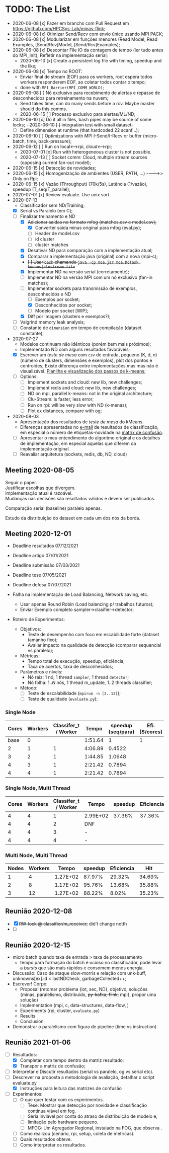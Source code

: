 # TODO: __The List__

- 2020-06-08 [x] Fazer em branchs com Pull Request em https://github.com/HPCSys-Lab/minas-flink;
- 2020-06-08 [x] Otimizar Send/Recv com envio único usando MPI PACK;
- 2020-06-08 [x] Modularizar em funções menores (Read Model, Read Examples, [Send/Rcv]Model, [Send/Rcv]Examples);
- 2020-06-08 [x] Descontar File IO da contagem de tempo (ler tudo antes do MPI_Init); Refletir na implementação serial;
  - 2020-06-10 [x] Create a persistent log file with timing, speedup and the like;
- 2020-06-08 [x] Tempo no ROOT:
  - Enviar final de stream (EOF) para os workers, root espera todos workers responderem EOF, ao coletar todos contar o tempo;
  - done with ``` MPI_Barrier(MPI_COMM_WORLD); ```
- 2020-06-08 [ ] Nó exclusivo para recebimento de alertas e repasse de desconhecidos para retreinamento na nuvem;
  - Send takes time, can do many sends before a rcv. Maybe master should do this comms.
  - 2020-06-15 [ ] Processo exclusivo para alertas/ML/ND;
- 2020-06-10 [x] Do it all in files, bash pipes may be source of some locks;
~~- 2020-06-10 [ ] Integration test with small dataset:~~
  - [ ] Define dimension at runtime (that hardcoded 22 scanf...);
- 2020-06-10 [ ] Optimizations with MPI I-Send/I-Recv or buffer (micro-batch, time, back-pressure);
- 2020-06-12 [ ] Run on local<-->rpi, cloud<-->rpi;
  - 2020-07-01 [x] Run with heterogeneous cluster is not possible.
  - 2020-07-13 [ ] Socket comm: Cloud, multiple stream sources (opposing current fan-out model);
- 2020-06-15 [x] Detecção de novidades;
- 2020-06-15 [x] Homogenização de ambientes (USER, PATH, ...) ---->> Only on Rpi;
- 2020-06-15 [x] Vazão (Throughput) (70k/5s), Latência (1/vazão), speedup (T_seq/T_parallel);
- 2020-07-01 [x] Review evaluate. Use unix sort.
- 2020-07-13
  - Classificador sem ND/Training;
  - [x] Serial vs Paralelo (em C);
  - [ ] Finalizar treinamento e ND
    - [x] ~~Adicionar saídas no formato mfog (matches.csv e model.csv);~~
      - [x] Converter saída minas original para mfog (eval.py);
      - [ ] Header de model.csv
      - [ ] id cluster
      - [ ] cluster matches
    - [x] Desativar ND para comparação com a implementação atual;
    - [x] Comparar a implementação java (original) com a nova (mpi-c);
    - ~~[ ] Usar `bash` chamando `java -cp moa.jar moa.DoTask kmeans|clustream file`~~
    - [x] Implementar ND na versão serial (corretamente);
    - [ ] Implementar ND na versão MPI com um nó exclusivo (fan-in matches);
    - [ ] Implementar sockets para transmissão de exemplos, desconhecidos e ND
      - [ ] Exemplos por socket;
      - [x] Desconhecidos por socket;
      - [ ] Modelo por socket [WIP];
    - [x] Diff por imagem (clusters e exemplos?);
  - [ ] Valgrind memory leak analysis;
  - [ ] Constante de `dimension` em tempo de compilação (dataset constante);
- 2020-07-27
  - Modelos continuam não idênticos (porém bem mais próximos);
  - Implementado ND com alguns resultados favoráveis;
  - [x] Escrever um *teste de mesa* com `csv` de entrada,
        pequeno (K, d, n) (número de clusters, dimensões e exemplos),
        plot dos pontos e centroides; Existe diferença entre implementações mas
        mas não é visualizável. [Planilha e visualização dos passos de k-means](<https://docs.google.com/spreadsheets/d/1KGdMJmJBH0Xhb82ik6Do6Bz64d7jqrXn8H5ZVgTJPWc/edit#gid=0&range=G114:H123>);
  - [ ] Options:
    - [ ] Implement sockets and cloud: new lib, new challenges;
    - [ ] Implement redis and cloud: new lib, new challenges;
    - [ ] ND on mpi, parallel k-means: not in the original architecture;
    - [ ] Clu-Stream: is faster, less error;
    - [ ] Run on rpi: will be very slow with ND (k-menas);
    - [ ] Plot ex distances, compare with og;
- 2020-08-03
  - Apresentação dos resultados de *teste de mesa* do kMeans.
  - Diferenças apresentadas no [e-mail](./notes.md#resumo-semana-30-de-2020) de resultados de classificação,
  em especial o número de etiquetas-novidade na [matrix de confusão](./notes.md#confusion-matrix).
  - [ ] Apresentar o meu entendimento do algoritmo original e os detalhes de implementação,
  em especial aquelas que diferem da implementação original.
  - [ ] Reavaliar arquitetura (sockets, redis, db, ND, cloud)

## Meeting 2020-08-05

Seguir o paper.\
Justificar escolhas que divergem.\
Implementação atual é razoável.\
Mudanças nas decisões são resultados válidos e devem ser publicados.

Comparação serial (baseline) paralelo apenas.

Estudo da distribuição do dataset em cada um dos nós da borda.

## Meeting 2020-12-01

- Deadline resultados 07/12/2021
- Deadline artigo 07/01/2021
- Deadline submissão 07/03/2021
- Deadline tese 07/05/2021
- Deadline defesa 07/07/2021

- Falha na implementação de Load Balancing, Network saving, etc.
  - Usar apenas Round Robin (Load balancing p/ trabalhos futuros);
  - Enviar Exemplo completo sampler->clasifier->detector;
- Roteiro de Experimentos:
  - Objetivos:
    - Teste de desempenho com foco em escabilidade forte (dataset tamanho fixo);
    - Avaliar impacto na qualidade de detecção (comparar sequencial vs paralelo);
  - Métricas:
    - Tempo total de execução, speedup, eficiência;
    - Taxa de acertos, taxa de desconhecidos;
  - Parâmetros e níveis:
    - Nó raiz: 1 nó, 1 thread `sampler`, 1 thread `detector`;
    - Nó folha: $1..N$ nós, 1 thread m_update, $1..2$ threads classifier;
  - Método:
    - [ ] Teste de escalabilidade (`mpirun -n [2..12]`);
    - [ ] Teste de qualidade (`evaluate.py`);

### Single Node

| Cores | Workers | Classifer_t / Worker  | Tempo   | speedup (seq/para)  | Efi. (S/cores)  | Hit     | Unk   |
| ----  | ------  | --------------------  | -----   | ---                 | -----           | ---     | ---   |
| base  | 0       |                       | 1:51.64 | 1                   | 1               | 38.83%  | 5.34% |
| 2     | 1       | 1                     | 4:06.89 | 0.4522              |                 | 35.59%  | 5.43% |
| 3     | 2       | 1                     | 1:44.85 | 1.0648              |                 | 35.47%  | 4.62% |
| 4     | 3       | 1                     | 2:21.42 | 0.7894              |                 | 35.01%  | 7.42% |
| 4     | 4       | 1                     | 2:21.42 | 0.7894              |                 | 35.01%  | 7.42% |

### Single Node, Multi Thread

| Cores | Workers | Classifer_t / Worker  | Tempo     | speedup | Eficiencia  | Hit     | Unk   |
| ----  | ------  | --------------------  | -----     | ---     | -----       | ---     | ---   |
| 4     | 4       | 1                     | 2.99E+02  |  37.36% | 37.36%      | 36.52%  | 6.31% |
| 4     | 4       | 2                     | DNF   |         |             |     |     |
| 4     | 4       | 3                     | -     |         |             |     |     |
| 4     | 4       | 4                     | -     |         |             |     |     |

### Multi Node, Multi Thread

| Nodes | Workers | Tempo     | speedup | Eficiencia  | Hit     | Unk   |
| ----  | ------  | -----     | ---     | -----       | ---     | ---   |
| 1     | 4       | 1.27E+02  | 87.97%  | 29.32%      | 34.69%  | 3.93% |
| 2     | 8       | 1.17E+02  | 95.76%  | 13.68%      | 35.88%  | 5.52% |
| 3     | 12      | 1.27E+02  | 88.22%  | 8.02%       | 35.23%  | 7.42% |

## Reunião 2020-12-08

- [x] ~~RW-lock @ classifier/m_receiver;~~  did't change notth
- [ ] 

## Reunião 2020-12-15

- micro batch quando taxa de entrada > taxa de processamento
  - tempo para formação do batch é ocioso no classificador, pode levar a _bursts_ que são mais rápidos e consomem menos energia.
- Discussão: Caso de ataque slow-morris e relação com unk-buff, unknowns[ex].id < lastNDCheck, garbageCollected++;
- Escrever! Corpo:
  - Proposal (retomar problema {iot, sec, ND}, objetivo, soluções {minas, paralelismo, distribuído, ~~py-kafka, flink,~~ mpi}, propor uma solução)
  - Implementation (mpi, c, data-structures, data-flow, )
  - Experiments (rpi, cluster, `evaluate.py`)
  - Results
  - Conclusion
- Demonstrar o paralelismo com figura de pipeline (time vs instruction)

## Reunião 2021-01-06

- [ ] Resultados:
  - [x] Completar com tempo dentro da matriz resultado;
  - [x] Transpor a matriz de confusão;
- [ ] Interpretar e Discutir resultados (serial vs paralelo, og vs serial etc).
- [ ] Descrever na proposta a metodologia de avaliação, detalhar o script evaluate.py
  - [x] Instruções para leitura das matrizes de confusão
- [ ] Experimentos:
  - [ ] O que quer testar com os experimentos.
    - [ ] Tese: Mostrar que detecção por novidade e classificação continua viável em fog.
    - [ ] Seria inviável por conta do atraso de distribuição de modelo e,
    - [ ] limitação pelo hardware pequeno.
    - [ ] MFOG: Um Agregador Regional, instalado na FOG, que observa .
  - [ ] Como realizou (cenário, rpi, setup, coleta de métricas).
  - [ ] Quais resultados obteve.
  - [ ] Como interpretar os resultados.

